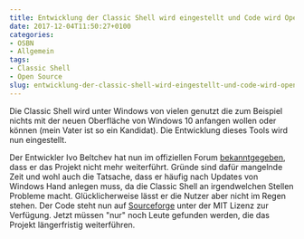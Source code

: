 ```yaml
---
title: Entwicklung der Classic Shell wird eingestellt und Code wird Open Source
date: 2017-12-04T11:50:27+0100
categories:
- OSBN
- Allgemein
tags:
- Classic Shell
- Open Source
slug: entwicklung-der-classic-shell-wird-eingestellt-und-code-wird-open-source
---
```

Die Classic Shell wird unter Windows von vielen genutzt die zum Beispiel nichts mit der neuen Oberfläche von Windows 10 anfangen wollen oder können (mein Vater ist so ein Kandidat). Die Entwicklung dieses Tools wird nun eingestellt.

Der Entwickler Ivo Beltchev hat nun im offiziellen Forum [bekanntgegeben](http://www.classicshell.net/forum/viewtopic.php?f=4&t=8147), dass er das Projekt nicht mehr weiterführt. Gründe sind dafür mangelnde Zeit und wohl auch die Tatsache, dass er häufig nach Updates von Windows Hand anlegen muss, da die Classic Shell an irgendwelchen Stellen Probleme macht. Glücklicherweise lässt er die Nutzer aber nicht im Regen stehen. Der Code steht nun auf [Sourceforge](https://sourceforge.net/projects/classicshell) unter der MIT Lizenz zur Verfügung. Jetzt müssen "nur" noch Leute gefunden werden, die das Projekt längerfristig weiterführen.